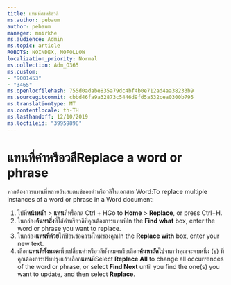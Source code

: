 ```yaml
---
title: แทนที่คำหรือวลี
ms.author: pebaum
author: pebaum
manager: mnirkhe
ms.audience: Admin
ms.topic: article
ROBOTS: NOINDEX, NOFOLLOW
localization_priority: Normal
ms.collection: Adm_O365
ms.custom:
- "9001453"
- "3465"
ms.openlocfilehash: 755d0adabe835a79dc4bf4b0e712ad4aa38233b9
ms.sourcegitcommit: cbbd46fa9a32873c5446d9fd5a532cea0300b795
ms.translationtype: MT
ms.contentlocale: th-TH
ms.lasthandoff: 12/10/2019
ms.locfileid: "39959898"
---
```

# <a name="replace-a-word-or-phrase"></a><span data-ttu-id="48c96-102">แทนที่คำหรือวลี</span><span class="sxs-lookup"><span data-stu-id="48c96-102">Replace a word or phrase</span></span>

<span data-ttu-id="48c96-103">หากต้องการแทนที่หลายอินสแตนซ์ของคำหรือวลีในเอกสาร Word:</span><span class="sxs-lookup"><span data-stu-id="48c96-103">To replace multiple instances of a word or phrase in a Word document:</span></span>

1. <span data-ttu-id="48c96-104">ไปที่**หน้าหลัก** > **แทน**ที่หรือกด Ctrl + H</span><span class="sxs-lookup"><span data-stu-id="48c96-104">Go to **Home** > **Replace**, or press Ctrl+H.</span></span>
2. <span data-ttu-id="48c96-105">ในกล่อง**ค้นหาสิ่ง**ที่ใส่คำหรือวลีที่คุณต้องการแทนที่</span><span class="sxs-lookup"><span data-stu-id="48c96-105">In the **Find what** box, enter the word or phrase you want to replace.</span></span> 
3. <span data-ttu-id="48c96-106">ในกล่อง**แทนที่ด้วย**ให้ป้อนข้อความใหม่ของคุณ</span><span class="sxs-lookup"><span data-stu-id="48c96-106">In the **Replace with** box, enter your new text.</span></span>
3. <span data-ttu-id="48c96-107">เลือก**แทนที่ทั้งหมด**เพื่อเปลี่ยนคำหรือวลีทั้งหมดหรือเลือก**ค้นหาถัดไป**จนกว่าคุณจะพบหนึ่ง (s) ที่คุณต้องการปรับปรุงแล้วเลือก**แทน**ที่</span><span class="sxs-lookup"><span data-stu-id="48c96-107">Select **Replace All** to change all occurrences of the word or phrase, or select **Find Next** until you find the one(s) you want to update, and then select **Replace**.</span></span>